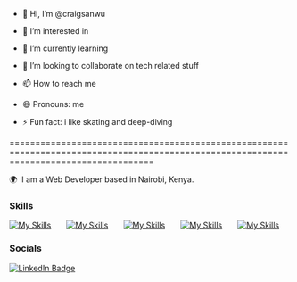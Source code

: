 - 👋 Hi, I’m @craigsanwu
- 👀 I’m interested in 
- 🌱 I’m currently learning 
- 💞️ I’m looking to collaborate on tech related stuff 
- 📫 How to reach me 

- 😄 Pronouns: me
- ⚡ Fun fact: i like skating and deep-diving

<!---
craigsanwu/craigsanwu is a ✨ special ✨ repository because its `README.md` (this file) appears on your GitHub profile.
You can click the Preview link to take a look at your changes.


Hi! My name is Craig 😄--->
========================================================================================================================================

🌍  I am a Web Developer based in Nairobi, Kenya.
<br/>

### Skills

[![My Skills](https://skillicons.dev/icons?i=html,css)](https://skillicons.dev) &nbsp;&nbsp;&nbsp;&nbsp;&nbsp; [![My Skills](https://skillicons.dev/icons?i=js,ts)](https://skillicons.dev) &nbsp;&nbsp;&nbsp;&nbsp;&nbsp; [![My Skills](https://skillicons.dev/icons?i=react,next)](https://skillicons.dev) &nbsp;&nbsp;&nbsp;&nbsp;&nbsp; [![My Skills](https://skillicons.dev/icons?i=tailwind,scss)](https://skillicons.dev) &nbsp;&nbsp;&nbsp;&nbsp;&nbsp; [![My Skills](https://skillicons.dev/icons?i=figma)](https://skillicons.dev)
<br/>

### Socials

<div id="badges">
  <a href="https://www.linkedin.com/in/craig-dallurs/">
    <img src="https://img.shields.io/badge/LinkedIn-blue?style=for-the-badge&logo=linkedin&logoColor=white" alt="LinkedIn Badge"/>
  </a>
</div>

